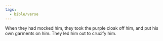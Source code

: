 ```yaml
---
tags:
  - bible/verse
---
```

When they had mocked him, they took the purple cloak off him, and put his own garments on him. They led him out to crucify him.